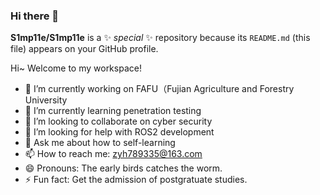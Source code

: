 ### Hi there 👋


**S1mp11e/S1mp11e** is a ✨ _special_ ✨ repository because its `README.md` (this file) appears on your GitHub profile.

Hi~ Welcome to my workspace!

- 🔭 I’m currently working on FAFU（Fujian Agriculture and Forestry University
- 🌱 I’m currently learning penetration testing
- 👯 I’m looking to collaborate on cyber security
- 🤔 I’m looking for help with ROS2 development
- 💬 Ask me about how to self-learning
- 📫 How to reach me: zyh789335@163.com
- 😄 Pronouns: The early birds catches the worm.
- ⚡ Fun fact: Get the admission of postgratuate studies.
